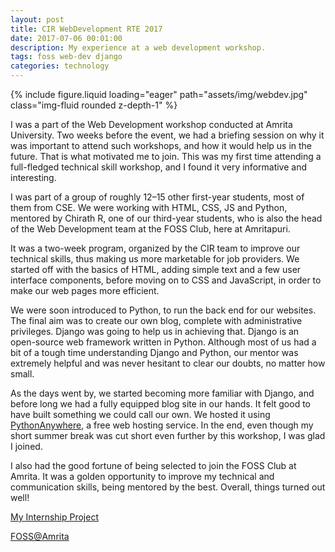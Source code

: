 ```yaml
---
layout: post
title: CIR WebDevelopment RTE 2017
date: 2017-07-06 00:01:00
description: My experience at a web development workshop.
tags: foss web-dev django
categories: technology
---
```

<div class="row mt-3">
    <div class="col-sm mt-3 mt-md-0">
        {% include figure.liquid loading="eager" path="assets/img/webdev.jpg" class="img-fluid rounded z-depth-1" %}
    </div>
</div>

I was a part of the Web Development workshop conducted at Amrita University. Two weeks before the event, we had a briefing session on why it was important to attend such workshops, and how it would help us in the future. That is what motivated me to join. This was my first time attending a full-fledged technical skill workshop, and I found it very informative and interesting.

I was part of a group of roughly 12–15 other first-year students, most of them from CSE. We were working with HTML, CSS, JS and Python, mentored by Chirath R, one of our third-year students, who is also the head of the Web Development team at the FOSS Club, here at Amritapuri.

It was a two-week program, organized by the CIR team to improve our technical skills, thus making us more marketable for job providers. We started off with the basics of HTML, adding simple text and a few user interface components, before moving on to CSS and JavaScript, in order to make our web pages more efficient.

We were soon introduced to Python, to run the back end for our websites. The final aim was to create our own blog, complete with administrative privileges. Django was going to help us in achieving that. Django is an open-source web framework written in Python. Although most of us had a bit of a tough time understanding Django and Python, our mentor was extremely helpful and was never hesitant to clear our doubts, no matter how small.

As the days went by, we started becoming more familiar with Django, and before long we had a fully equipped blog site in our hands. It felt good to have built something we could call our own. We hosted it using [PythonAnywhere](http://www.pythonanywhere.com/), a free web hosting service. In the end, even though my short summer break was cut short even further by this workshop, I was glad I joined.

I also had the good fortune of being selected to join the FOSS Club at Amrita. It was a golden opportunity to improve my technical and communication skills, being mentored by the best. Overall, things turned out well!

[My Internship Project](https://github.com/navisk13/myblog) 

[FOSS@Amrita](https://amfoss.in/)